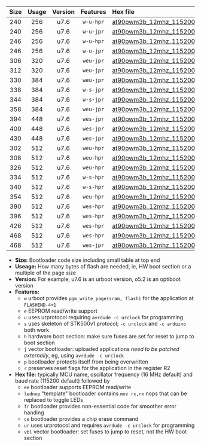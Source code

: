 |Size|Usage|Version|Features|Hex file|
|:-:|:-:|:-:|:-:|:--|
|240|256|u7.6|`w-u-hpr`|[at90pwm3b_12mhz_115200bps_ur.hex](https://raw.githubusercontent.com/stefanrueger/urboot/main//at90pwm3b_12mhz_115200bps_ur.hex)|
|240|256|u7.6|`w-u-jpr`|[at90pwm3b_12mhz_115200bps_ur_vbl.hex](https://raw.githubusercontent.com/stefanrueger/urboot/main//at90pwm3b_12mhz_115200bps_ur_vbl.hex)|
|246|256|u7.6|`w-u-hpr`|[at90pwm3b_12mhz_115200bps_lednop_ur.hex](https://raw.githubusercontent.com/stefanrueger/urboot/main//at90pwm3b_12mhz_115200bps_lednop_ur.hex)|
|246|256|u7.6|`w-u-jpr`|[at90pwm3b_12mhz_115200bps_lednop_ur_vbl.hex](https://raw.githubusercontent.com/stefanrueger/urboot/main//at90pwm3b_12mhz_115200bps_lednop_ur_vbl.hex)|
|306|320|u7.6|`weu-jpr`|[at90pwm3b_12mhz_115200bps_ee_ur_vbl.hex](https://raw.githubusercontent.com/stefanrueger/urboot/main//at90pwm3b_12mhz_115200bps_ee_ur_vbl.hex)|
|312|320|u7.6|`weu-jpr`|[at90pwm3b_12mhz_115200bps_ee_lednop_ur_vbl.hex](https://raw.githubusercontent.com/stefanrueger/urboot/main//at90pwm3b_12mhz_115200bps_ee_lednop_ur_vbl.hex)|
|330|384|u7.6|`weu-jpr`|[at90pwm3b_12mhz_115200bps_ee_lednop_fr_ur_vbl.hex](https://raw.githubusercontent.com/stefanrueger/urboot/main//at90pwm3b_12mhz_115200bps_ee_lednop_fr_ur_vbl.hex)|
|338|384|u7.6|`w-s-jpr`|[at90pwm3b_12mhz_115200bps_vbl.hex](https://raw.githubusercontent.com/stefanrueger/urboot/main//at90pwm3b_12mhz_115200bps_vbl.hex)|
|344|384|u7.6|`w-s-jpr`|[at90pwm3b_12mhz_115200bps_lednop_vbl.hex](https://raw.githubusercontent.com/stefanrueger/urboot/main//at90pwm3b_12mhz_115200bps_lednop_vbl.hex)|
|358|384|u7.6|`weu-jpr`|[at90pwm3b_12mhz_115200bps_ee_lednop_fr_ce_ur_vbl.hex](https://raw.githubusercontent.com/stefanrueger/urboot/main//at90pwm3b_12mhz_115200bps_ee_lednop_fr_ce_ur_vbl.hex)|
|394|448|u7.6|`wes-jpr`|[at90pwm3b_12mhz_115200bps_ee_vbl.hex](https://raw.githubusercontent.com/stefanrueger/urboot/main//at90pwm3b_12mhz_115200bps_ee_vbl.hex)|
|400|448|u7.6|`wes-jpr`|[at90pwm3b_12mhz_115200bps_ee_lednop_vbl.hex](https://raw.githubusercontent.com/stefanrueger/urboot/main//at90pwm3b_12mhz_115200bps_ee_lednop_vbl.hex)|
|430|448|u7.6|`wes-jpr`|[at90pwm3b_12mhz_115200bps_ee_lednop_fr_vbl.hex](https://raw.githubusercontent.com/stefanrueger/urboot/main//at90pwm3b_12mhz_115200bps_ee_lednop_fr_vbl.hex)|
|302|512|u7.6|`weu-hpr`|[at90pwm3b_12mhz_115200bps_ee_ur.hex](https://raw.githubusercontent.com/stefanrueger/urboot/main//at90pwm3b_12mhz_115200bps_ee_ur.hex)|
|308|512|u7.6|`weu-hpr`|[at90pwm3b_12mhz_115200bps_ee_lednop_ur.hex](https://raw.githubusercontent.com/stefanrueger/urboot/main//at90pwm3b_12mhz_115200bps_ee_lednop_ur.hex)|
|326|512|u7.6|`weu-hpr`|[at90pwm3b_12mhz_115200bps_ee_lednop_fr_ur.hex](https://raw.githubusercontent.com/stefanrueger/urboot/main//at90pwm3b_12mhz_115200bps_ee_lednop_fr_ur.hex)|
|334|512|u7.6|`w-s-hpr`|[at90pwm3b_12mhz_115200bps.hex](https://raw.githubusercontent.com/stefanrueger/urboot/main//at90pwm3b_12mhz_115200bps.hex)|
|340|512|u7.6|`w-s-hpr`|[at90pwm3b_12mhz_115200bps_lednop.hex](https://raw.githubusercontent.com/stefanrueger/urboot/main//at90pwm3b_12mhz_115200bps_lednop.hex)|
|354|512|u7.6|`weu-hpr`|[at90pwm3b_12mhz_115200bps_ee_lednop_fr_ce_ur.hex](https://raw.githubusercontent.com/stefanrueger/urboot/main//at90pwm3b_12mhz_115200bps_ee_lednop_fr_ce_ur.hex)|
|390|512|u7.6|`wes-hpr`|[at90pwm3b_12mhz_115200bps_ee.hex](https://raw.githubusercontent.com/stefanrueger/urboot/main//at90pwm3b_12mhz_115200bps_ee.hex)|
|396|512|u7.6|`wes-hpr`|[at90pwm3b_12mhz_115200bps_ee_lednop.hex](https://raw.githubusercontent.com/stefanrueger/urboot/main//at90pwm3b_12mhz_115200bps_ee_lednop.hex)|
|426|512|u7.6|`wes-hpr`|[at90pwm3b_12mhz_115200bps_ee_lednop_fr.hex](https://raw.githubusercontent.com/stefanrueger/urboot/main//at90pwm3b_12mhz_115200bps_ee_lednop_fr.hex)|
|468|512|u7.6|`wes-hpr`|[at90pwm3b_12mhz_115200bps_ee_lednop_fr_ce.hex](https://raw.githubusercontent.com/stefanrueger/urboot/main//at90pwm3b_12mhz_115200bps_ee_lednop_fr_ce.hex)|
|468|512|u7.6|`wes-jpr`|[at90pwm3b_12mhz_115200bps_ee_lednop_fr_ce_vbl.hex](https://raw.githubusercontent.com/stefanrueger/urboot/main//at90pwm3b_12mhz_115200bps_ee_lednop_fr_ce_vbl.hex)|

- **Size:** Bootloader code size including small table at top end
- **Useage:** How many bytes of flash are needed, ie, HW boot section or a multiple of the page size
- **Version:** For example, u7.6 is an urboot version, o5.2 is an optiboot version
- **Features:**
  + `w` urboot provides `pgm_write_page(sram, flash)` for the application at `FLASHEND-4+1`
  + `e` EEPROM read/write support
  + `u` uses urprotocol requiring `avrdude -c urclock` for programming
  + `s` uses skeleton of STK500v1 protocol; `-c urclock` and `-c arduino` both work
  + `h` hardware boot section: make sure fuses are set for reset to jump to boot section
  + `j` vector bootloader: uploaded applications *need to be patched externally*, eg, using `avrdude -c urclock`
  + `p` bootloader protects itself from being overwritten
  + `r` preserves reset flags for the application in the register R2
- **Hex file:** typically MCU name, oscillator frequency (16 MHz default) and baud rate (115200 default) followed by
  + `ee` bootloader supports EEPROM read/write
  + `lednop` "template" bootloader contains `mov rx,rx` nops that can be replaced to toggle LEDs
  + `fr` bootloader provides non-essential code for smoother error handing
  + `ce` bootloader provides a chip erase command
  + `ur` uses urprotocol and requires `avrdude -c urclock` for programming
  + `vbl` vector bootloader: set fuses to jump to reset, not the HW boot section
